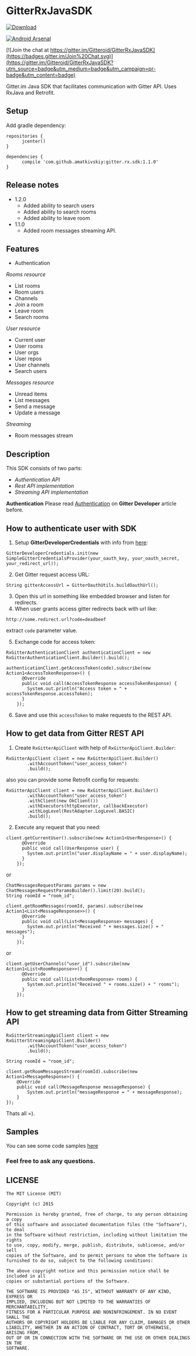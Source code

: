 # GitterRxJavaSDK

[ ![Download](https://api.bintray.com/packages/amatkivskiy/maven/gitter.rx.sdk/images/download.svg) ](https://bintray.com/amatkivskiy/maven/gitter.rx.sdk/_latestVersion)

[![Android Arsenal](https://img.shields.io/badge/Android%20Arsenal-GitterRxJavaSDK-green.svg?style=flat)](https://android-arsenal.com/details/1/2599)

[![Join the chat at https://gitter.im/Gitteroid/GitterRxJavaSDK](https://badges.gitter.im/Join%20Chat.svg)](https://gitter.im/Gitteroid/GitterRxJavaSDK?utm_source=badge&utm_medium=badge&utm_campaign=pr-badge&utm_content=badge)

Gitter.im Java SDK that facilitates communication with Gitter API. Uses RxJava and Retrofit.

## Setup

Add gradle dependency:
```
repositories {
      jcenter()
}

dependencies {
      compile 'com.github.amatkivskiy:gitter.rx.sdk:1.1.0'
}
```

## Release notes
- 1.2.0
	- Added ability to search users
	- Added ability to search rooms
	- Added ability to leave room
- 1.1.0
	- Added room messages streaming API.

## Features

- Authentication

*Rooms resource*
- List rooms
- Room users
- Channels
- Join a room
- Leave room
- Search rooms

*User resource*
- Current user
- User rooms
- User orgs
- User repos
- User channels
- Search users

*Messages resource*
- Unread items
- List messages
- Send a message
- Update a message

*Streaming*
- Room messages stream

## Description
This SDK consists of two parts:
- *Authentication API*
- *Rest API implementation*
- *Streaming API implementation*

**Authentication**
Please read [Authentication](https://developer.gitter.im/docs/authentication) on **Gitter Developer** article before.

## How to authenticate user with SDK

1) Setup **GitterDeveloperCredentials** with info from [here](https://developer.gitter.im/apps):
```
GitterDeveloperCredentials.init(new SimpleGitterCredentialsProvider(your_oauth_key, your_oauth_secret, your_redirect_url));
```
2) Get Gitter request access URL:
```
String gitterAccessUrl = GitterOauthUtils.buildOauthUrl();
```
3) Open this url in something like embedded browser and listen for redirects.
4) When user grants access gitter redirects back with url like:
```
http://some.redirect.url?code=deadbeef
```
extract ```code``` parameter value.

5)  Exchange code for access token:
```
RxGitterAuthenticationClient authenticationClient = new RxGitterAuthenticationClient.Builder().build();

authenticationClient.getAccessToken(code).subscribe(new Action1<AccessTokenResponse>() {
      @Override
      public void call(AccessTokenResponse accessTokenResponse) {
        System.out.println("Access token = " + accessTokenResponse.accessToken);
      }
    });
```
6) Save and use this ```accessToken``` to make requests to the REST API.

## How to get data from Gitter REST API
1)  Create ```RxGitterApiClient``` with help of ```RxGitterApiClient.Builder```:
```
RxGitterApiClient client = new RxGitterApiClient.Builder()
        .withAccountToken("user_access_token")
        .build();
```
also you can provide some Retrofit config for requests:
```
RxGitterApiClient client = new RxGitterApiClient.Builder()
        .withAccountToken("user_access_token")
        .withClient(new OkClient())
        .withExecutors(httpExecutor, callbackExecutor)
        .withLogLevel(RestAdapter.LogLevel.BASIC)
        .build();
```
2) Execute any request that you need:
```
client.getCurrentUser().subscribe(new Action1<UserResponse>() {
      @Override
      public void call(UserResponse user) {
        System.out.println("user.displayName = " + user.displayName);
      }
    });
```
or
```
ChatMessagesRequestParams params = new ChatMessagesRequestParamsBuilder().limit(20).build();
String roomId = "room_id";

client.getRoomMessages(roomId, params).subscribe(new Action1<List<MessageResponse>>() {
      @Override
      public void call(List<MessageResponse> messages) {
        System.out.println("Received " + messages.size() + " messages");
      }
    });
```
or
```
client.getUserChannels("user_id").subscribe(new Action1<List<RoomResponse>>() {
      @Override
      public void call(List<RoomResponse> rooms) {
        System.out.println("Received " + rooms.size() + " rooms");
      }
    });
```

## How to get streaming data from Gitter Streaming API
```
RxGitterStreamingApiClient client = new RxGitterStreamingApiClient.Builder()
        .withAccountToken("user_access_token")
        .build();

String roomId = "room_id";

client.getRoomMessagesStream(roomId).subscribe(new Action1<MessageResponse>() {
	@Override
	public void call(MessageResponse messageResponse) {
		System.out.println("messageResponse = " + messageResponse);
	}
});
```
Thats all =).

## Samples

You can see some code samples [here](https://github.com/Gitteroid/GitterRxJavaSDK/blob/master/samples/src/main/java/com/amatkivskiy/gitter/rx/sdk/samples/Samples.java)

### Feel free to ask any questions.

## LICENSE

```
The MIT License (MIT)

Copyright (c) 2015 

Permission is hereby granted, free of charge, to any person obtaining a copy
of this software and associated documentation files (the "Software"), to deal
in the Software without restriction, including without limitation the rights
to use, copy, modify, merge, publish, distribute, sublicense, and/or sell
copies of the Software, and to permit persons to whom the Software is
furnished to do so, subject to the following conditions:

The above copyright notice and this permission notice shall be included in all
copies or substantial portions of the Software.

THE SOFTWARE IS PROVIDED "AS IS", WITHOUT WARRANTY OF ANY KIND, EXPRESS OR
IMPLIED, INCLUDING BUT NOT LIMITED TO THE WARRANTIES OF MERCHANTABILITY,
FITNESS FOR A PARTICULAR PURPOSE AND NONINFRINGEMENT. IN NO EVENT SHALL THE
AUTHORS OR COPYRIGHT HOLDERS BE LIABLE FOR ANY CLAIM, DAMAGES OR OTHER
LIABILITY, WHETHER IN AN ACTION OF CONTRACT, TORT OR OTHERWISE, ARISING FROM,
OUT OF OR IN CONNECTION WITH THE SOFTWARE OR THE USE OR OTHER DEALINGS IN THE
SOFTWARE.
```
